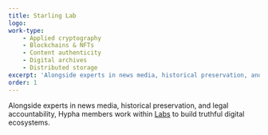 ```yaml
---
title: Starling Lab
logo:
work-type: 
    - Applied cryptography 
    - Blockchains & NFTs 
    - Content authenticity 
    - Digital archives 
    - Distributed storage
excerpt: 'Alongside experts in news media, historical preservation, and legal accountability, Hypha members work within [Starling Lab for Data Integrity](https://www.starlinglab.org/) to build truthful digital ecosystems.'
order: 1
---
```

Alongside experts in news media, historical preservation, and legal accountability, Hypha members work within 
<a class="link accent" href="www.three.com">Labs</a>
to build truthful digital ecosystems.